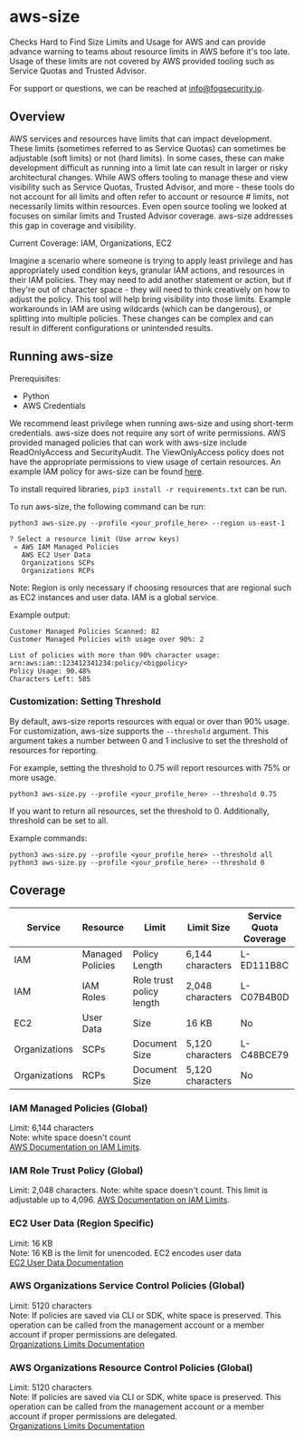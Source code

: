 # aws-size
Checks Hard to Find Size Limits and Usage for AWS and can provide advance warning to teams about resource limits in AWS before it's too late.  Usage of these limits are not covered by AWS provided tooling such as Service Quotas and Trusted Advisor.

For support or questions, we can be reached at info@fogsecurity.io.

## Overview

AWS services and resources have limits that can impact development.  These limits (sometimes referred to as Service Quotas) can sometimes be adjustable (soft limits) or not (hard limits).  In some cases, these can make development difficult as running into a limit late can result in larger or risky architectural changes.  While AWS offers tooling to manage these and view visibility such as Service Quotas, Trusted Advisor, and more - these tools do not account for all limits and often refer to account or resource # limits, not necessarily limits within resources.  Even open source tooling we looked at focuses on similar limits and Trusted Advisor coverage.  aws-size addresses this gap in coverage and visibility.

Current Coverage: IAM, Organizations, EC2

Imagine a scenario where someone is trying to apply least privilege and has appropriately used condition keys, granular IAM actions, and resources in their IAM policies.  They may need to add another statement or action, but if they're out of character space - they will need to think creatively on how to adjust the policy.  This tool will help bring visibility into those limits.  Example workarounds in IAM are using wildcards (which can be dangerous), or splitting into multiple policies.  These changes can be complex and can result in different configurations or unintended results.

## Running aws-size

Prerequisites:
* Python
* AWS Credentials

We recommend least privilege when running aws-size and using short-term credentials.  aws-size does not require any sort of write permissions.  AWS provided managed policies that can work with aws-size include ReadOnlyAccess and SecurityAudit.  The ViewOnlyAccess policy does not have the appropriate permissions to view usage of certain resources.  An example IAM policy for aws-size can be found [here](iam/aws_size_read_policy.json).

To install required libraries, `pip3 install -r requirements.txt` can be run.

To run aws-size, the following command can be run:

```
python3 aws-size.py --profile <your_profile_here> --region us-east-1
```

```
? Select a resource limit (Use arrow keys)
 » AWS IAM Managed Policies
   AWS EC2 User Data
   Organizations SCPs
   Organizations RCPs
```

Note: Region is only necessary if choosing resources that are regional such as EC2 instances and user data.  IAM is a global service.

Example output:

```
Customer Managed Policies Scanned: 82
Customer Managed Policies with usage over 90%: 2

List of policies with more than 90% character usage: 
arn:aws:iam::123412341234:policy/<bigpolicy>
Policy Usage: 90.48%
Characters Left: 585
```

### Customization: Setting Threshold

By default, aws-size reports resources with equal or over than 90% usage.  For customization, aws-size supports the `--threshold` argument.  This argument takes a number between 0 and 1 inclusive to set the threshold of resources for reporting.

For example, setting the threshold to 0.75 will report resources with 75% or more usage.  

```
python3 aws-size.py --profile <your_profile_here> --threshold 0.75
```

If you want to return all resources, set the threshold to 0.  Additionally, threshold can be set to all.

Example commands:

```
python3 aws-size.py --profile <your_profile_here> --threshold all
python3 aws-size.py --profile <your_profile_here> --threshold 0
```

## Coverage

| Service | Resource | Limit | Limit Size | Service Quota Coverage | Service Quota Visibility | Trusted Advisor Visibility | Adjustable |
| ------- | -------- | ----- | ---------- | ---------------------- | ------------------------ | -------------------------- | ---------- |
| IAM | Managed Policies | Policy Length | 6,144 characters | L-ED111B8C | No | No | No |
| IAM | IAM Roles | Role trust policy length | 2,048 characters | L-C07B4B0D | No | No | Yes |
| EC2 | User Data | Size | 16 KB | No | No | No | No |
| Organizations | SCPs | Document Size | 5,120 characters | L-C48BCE79 | No | No | No |
| Organizations | RCPs | Document Size | 5,120 characters | No | No | No | No | No |


### IAM Managed Policies (Global)

Limit: 6,144 characters  
Note: white space doesn't count  
[AWS Documentation on IAM Limits](https://docs.aws.amazon.com/IAM/latest/UserGuide/reference_iam-quotas.html).

### IAM Role Trust Policy (Global)

Limit: 2,048 characters.
Note: white space doesn't count.  This limit is adjustable up to 4,096.
[AWS Documentation on IAM Limits](https://docs.aws.amazon.com/IAM/latest/UserGuide/reference_iam-quotas.html).

### EC2 User Data (Region Specific)

Limit: 16 KB  
Note: 16 KB is the limit for unencoded.  EC2 encodes user data  
[EC2 User Data Documentation](https://docs.aws.amazon.com/AWSEC2/latest/UserGuide/user-data.html)

### AWS Organizations Service Control Policies (Global)

Limit: 5120 characters  
Note: If policies are saved via CLI or SDK, white space is preserved.  This operation can be called from the management account or a member account if proper permissions are delegated.    
[Organizations Limits Documentation](https://docs.aws.amazon.com/organizations/latest/userguide/orgs_reference_limits.html#min-max-values)

### AWS Organizations Resource Control Policies (Global)

Limit: 5120 characters  
Note: If policies are saved via CLI or SDK, white space is preserved.  This operation can be called from the management account or a member account if proper permissions are delegated.    
[Organizations Limits Documentation](https://docs.aws.amazon.com/organizations/latest/userguide/orgs_reference_limits.html#min-max-values)
